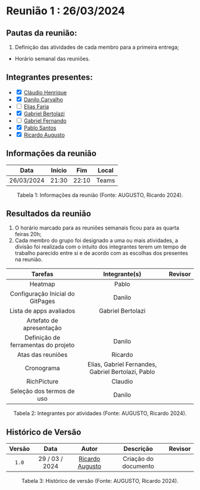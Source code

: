 # Reunião 1 : 26/03/2024

## Pautas da reunião:
1. Definição das atividades de cada membro para a primeira entrega;
- Horário semanal das reuniões.

## Integrantes presentes:
- <input type="checkbox" checked> [Cláudio Henrique][ClaudioGH]
- <input type="checkbox" checked> [Danilo Carvalho][DaniloGH]
- <input type="checkbox"> [Elias Faria][EliasGH]
- <input type="checkbox" checked> [Gabriel Bertolazi][GabrielBGH]
- <input type="checkbox"> [Gabriel Fernando][GabrielFGH]
- <input type="checkbox" checked> [Pablo Santos][PabloGH]
- <input type="checkbox" checked> [Ricardo Augusto][RicardoGH]

## Informações da reunião

| Data | Início | Fim | Local
|:-:|:-:|:-:|:-:|
| 26/03/2024 | 21:30 | 22:10 | Teams
<div style="text-align: center">
<p> Tabela 1: Informações da reunião (Fonte: AUGUSTO, Ricardo 2024). </p>
</div>

## Resultados da reunião
1. O horário marcado para as reuniões semanais ficou para as quarta feiras 20h;
2. Cada membro do grupo foi designado a uma ou mais atividades, a divisão foi realizada com o intuito dos integrantes terem um tempo de trabalho parecido entre si e de acordo com as escolhas dos presentes na reunião.


| Tarefas | Integrante(s) | Revisor |
|:-:|:-:|:-:|
| Heatmap | Pablo | |
|Configuração Inicial do GitPages | Danilo | |
|Lista de apps avaliados | Gabriel Bertolazi | |
| Artefato de apresentação |  | |
| Definição de ferramentas do projeto | Danilo | |
| Atas das reuniões | Ricardo | | 
| Cronograma | Elias, Gabriel Fernandes, Gabriel Bertolazi, Pablo | | 
| RichPicture | Claudio | |
| Seleção dos termos de uso | Danilo | |
<div style="text-align: center">
<p> Tabela 2: Integrantes por atividades (Fonte: AUGUSTO, Ricardo 2024). </p>
</div>

## Histórico de Versão

| Versão | Data | Autor | Descrição | Revisor
|:-:|:-:|:-:|:-:|:-:|
|`1.0`| 29 / 03 / 2024 | [Ricardo Augusto][RicardoGH] | Criação do documento | 
<div style="text-align: center">
<p> Tabela 3: Histórico de versão (Fonte: AUGUSTO, Ricardo 2024). </p>
</div>


[ClaudioGH]: https://github.com/claudiohsc
[DaniloGH]: https://github.com/Danilo-Carvalho-Antunes
[EliasGH]: https://github.com/EliasOliver21
[GabrielBGH]: https://github.com/Bertolazi
[GabrielFGH]: https://github.com/MMcLovin
[PabloGH]: https://github.com/pabloheika
[RicardoGH]: https://www.github.com/avmricardo